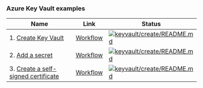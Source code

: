 ### Azure Key Vault examples

| Name | Link | Status
| ---- | ---- | ------ 
| 1. [Create Key Vault](create/README.md) | [Workflow](../.github/workflows/keyvault_create_README_md.yml) | [![keyvault/create/README.md](https://github.com/mnriem/csharp-on-azure-examples/actions/workflows/keyvault_create_README_md.yml/badge.svg)](https://github.com/mnriem/csharp-on-azure-examples/actions/workflows/keyvault_create_README_md.yml)
| 2. [Add a secret](add-secret/README.md) | [Workflow](../.github/workflows/keyvault_add-secret_README_md.yml) | [![keyvault/create/README.md](https://github.com/mnriem/csharp-on-azure-examples/actions/workflows/keyvault_add-secret_README_md.yml/badge.svg)](https://github.com/mnriem/csharp-on-azure-examples/actions/workflows/keyvault_add-secret_README_md.yml)
| 3. [Create a self-signed certificate](create-certificate/README.md) | [Workflow](../.github/workflows/keyvault_create-certificate_README_md.yml) | [![keyvault/create/README.md](https://github.com/mnriem/csharp-on-azure-examples/actions/workflows/keyvault_create-self-signed-certificate_README_md.yml/badge.svg)](https://github.com/mnriem/csharp-on-azure-examples/actions/workflows/keyvault_create-self-signed-certificate_README_md.yml)

<!-- workflow.run() 

  exit 0
  
  -->
